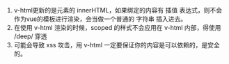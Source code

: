 1. v-html更新的是元素的 innerHTML，如果绑定的内容有 插值 表达式，则不会作为vue的模板进行渲染，会当做一个普通的 字符串 插入进去。
2. 在使用 v-html 渲染的时候，scoped 的样式不会应用在 v-html 内部，得使用 /deep/ 穿透
3. 可能会导致 xss 攻击，用 v-html 一定要保证你的内容是可以依赖的，是安全的。